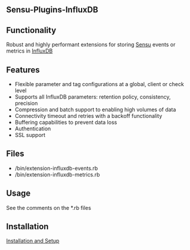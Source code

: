 ## Sensu-Plugins-InfluxDB

## Functionality
 Robust and highly performant extensions for storing [Sensu](https://sensuapp.org) events or metrics in [InfluxDB](https://www.influxdata.com/influxdb)

## Features
 - Flexible parameter and tag configurations at a global, client or check level
 - Supports all InfluxDB parameters: retention policy, consistency, precision
 - Compression and batch support to enabling high volumes of data
 - Connectivity timeout and retries with a backoff functionality
 - Buffering capabilities to prevent data loss
 - Authentication
 - SSL support

## Files
 * /bin/extension-influxdb-events.rb
 * /bin/extension-influxdb-metrics.rb

## Usage
See the comments on the *.rb files

## Installation

[Installation and Setup](http://sensu-plugins.io/docs/installation_instructions.html)

